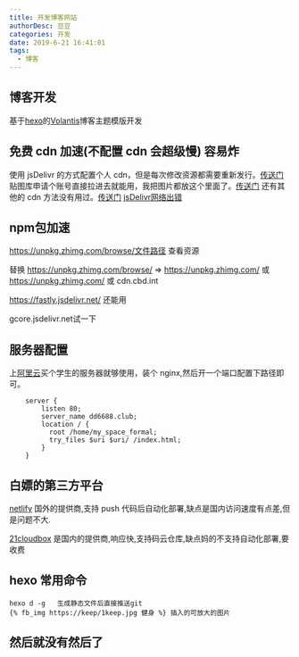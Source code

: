 ```yaml
---
title: 开发博客网站
authorDesc: 豆豆
categories: 开发
date: 2019-6-21 16:41:01
tags:
  - 博客
---
```


## 博客开发

基于[hexo](https://hexo.io/zh-cn/)的[Volantis](https://xaoxuu.com/wiki/volantis/)博客主题模版开发

## 免费 cdn 加速(不配置 cdn 会超级慢)  容易炸

使用 jsDelivr 的方式配置个人 cdn，但是每次修改资源都需要重新发行。[传送门](https://www.cnblogs.com/zhsh666/p/11432956.html)
贴图库申请个账号直接拉进去就能用，我把图片都放这个里面了。[传送门](http://www.tietuku.com)
还有其他的 cdn 方法没有用过。[传送门](https://cloud.tencent.com/developer/article/1352398)
[jsDelivr网络出错](https://github.com/volantis-x/hexo-theme-volantis/issues/759)
## npm包加速
https://unpkg.zhimg.com/browse/文件路径      查看资源

替换  https://unpkg.zhimg.com/browse/ => https://unpkg.zhimg.com/ 或  https://unpkg.zhimg.com/  或 cdn.cbd.int

https://fastly.jsdelivr.net/ 还能用

gcore.jsdelivr.net试一下
## 服务器配置

上[阿里云](https://promotion.aliyun.com/ntms/act/campus2018.html?userCode=ahxhg8oc)买个学生的服务器就够使用，装个 nginx,然后开一个端口配置下路径即可。

```nginx.config
    server {
        listen 80;
        server_name dd6688.club;
        location / {
          root /home/my_space_formal;
          try_files $uri $uri/ /index.html;
        }
    }
```

## 白嫖的第三方平台

[netlify](https://www.netlify.com/) 国外的提供商,支持 push 代码后自动化部署,缺点是国内访问速度有点差,但是问题不大.

[21cloudbox](https://www.21cloudbox.com/) 是国内的提供商,响应快,支持码云仓库,缺点妈的不支持自动化部署,要收费

## hexo 常用命令

```hexo
hexo d -g   生成静态文件后直接推送git
{% fb_img https://keep/1keep.jpg 健身 %} 插入的可放大的图片

```

## 然后就没有然后了
